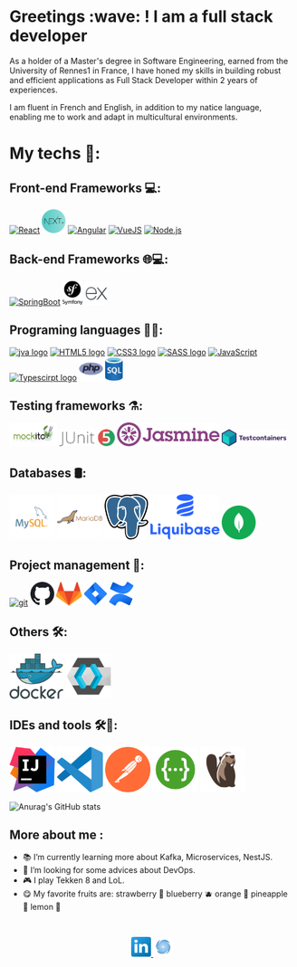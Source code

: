 <h1>Greetings :wave: ! I am a full stack developer</h1>
<p>As a holder of a Master's degree in Software Engineering, earned from the University of Rennes1 in France,
I have honed my skills in building robust and efficient applications as Full Stack Developer within 2 years of experiences.</p>
<p>I am fluent in French and English, in addition to my natice language, enabling me to work and adapt in multicultural environments.</p>

<h1>My techs 🧰: </h1>

<h2>Front-end Frameworks 💻: </h2>

<p>
    <a href="https://reactjs.org/" title="React" target="_blank"> <img alt="React" height ="42px" src="https://raw.githubusercontent.com/rahul-jha98/github_readme_icons/main/language_and_tools/square/react/react.svg"></a>
    <a href="https://nextjs.org/" title="NextJs" target="_blank"> <img alt="NextJs" height ="42px"  src="./assets/next.png"></a>
    <a href="https://angular.io/" title="Angular" target="_blank"> <img alt="Angular" height ="42px" src="https://raw.githubusercontent.com/rahul-jha98/github_readme_icons/main/language_and_tools/square/angular/angular.svg"></a>
    <a href="https://vuejs.org/" title="VueJS" target="_blank"> <img alt="VueJS" height ="42px" src="https://raw.githubusercontent.com/rahul-jha98/github_readme_icons/main/language_and_tools/square/vue/vue.svg"></a>
    <a href="https://nodejs.org" title="NodeJs" target="_blank"><img alt="Node.js" height ="42px" src="https://raw.githubusercontent.com/rahul-jha98/github_readme_icons/main/language_and_tools/square/node/node.svg"></a>
</p>

<h2>Back-end Frameworks 🌐💻: </h2>
 <p>
    <a href="https://spring.io/projects/spring-boot/" title="SpringBoot" target="_blank"> <img alt="SpringBoot" height ="42px"  src="https://raw.githubusercontent.com/rahul-jha98/github_readme_icons/main/language_and_tools/square/spring/spring.svg"></a>
    <a href="https://symfony.com/" title="Symfony" target="_blank"> <img alt="Symfony" height ="42px"  src="./assets/symfony.png"></a>
    <a href="https://expressjs.com/" title="ExpressJs" target="_blank"> <img alt="ExpressJs" height ="42px"  src="./assets/expressJS.png"></a>
 </p>

<h2>Programing languages 👨‍💻: </h2>
<p>
    <a href="https://www.w3schools.com/java/default.asp" title="java" target="_blank"> <img alt="jva logo" height ="42px"  src="https://raw.githubusercontent.com/rahul-jha98/github_readme_icons/main/language_and_tools/square/java/java.svg"></a>
    <a href="https://developer.mozilla.org/en-US/docs/Web/HTML" title="HTML5" target="_blank"> <img alt="HTML5 logo" height ="42px"  src="https://raw.githubusercontent.com/rahul-jha98/github_readme_icons/main/language_and_tools/square/html/html.svg"></a>
    <a href="https://developer.mozilla.org/en-US/docs/Web/CSS" title="CSS3" target="_blank"> <img alt="CSS3 logo" height ="42px"  src="https://raw.githubusercontent.com/rahul-jha98/github_readme_icons/main/language_and_tools/square/css/css.svg"></a>
    <a href="https://sass-lang.com/" title="SASS" target="_blank"> <img alt="SASS logo" height ="42px"  src="https://raw.githubusercontent.com/rahul-jha98/github_readme_icons/main/language_and_tools/square/sass/sass.svg"></a>
    <a href="https://developer.mozilla.org/en-US/docs/Web/JavaScript" title="javascript logo" target="_blank"> <img alt="JavaScript" height ="42px"  src="https://raw.githubusercontent.com/rahul-jha98/github_readme_icons/main/language_and_tools/square/javascript/javascript.svg"></a>
    <a href="https://www.typescriptlang.org/" title="Typescirpt" target="_blank"><img alt="Typescirpt logo" height ="42px" src="https://raw.githubusercontent.com/rahul-jha98/github_readme_icons/main/language_and_tools/square/typescript/typescript.svg"></a>
    <a href="https://www.w3schools.com/php/default.asp" title="PHP" target="_blank"> <img alt="php logo" height ="42px"  src="./assets/php.svg"></a>
    <a href="https://www.w3schools.com/sql/" title="SQL" target="_blank"> <img alt="sql logo" height ="42px"  src="./assets/sql.png"></a>
</p>

<h2>Testing frameworks ⚗️: </h2>
<p>
  <a href="https://www.baeldung.com/mockito-series" target="_blank"> <img alt="mockito logo" height='42px'  src="./assets/mockito.png"></a>
  <a href="https://junit.org/junit5/docs/current/user-guide/" target="_blank"> <img alt="junit5 logo" height='30px'  src="./assets/junit.png"></a>
  <a href="https://jasmine.github.io/" target="_blank"> <img alt="jasmine logo" height='42px' src="./assets/jasmine.png"></a>
  <a href="https://java.testcontainers.org/" target="_blank"> <img alt="testcontainers logo" height='30px'  src="./assets/testcontainers.svg"></a>
</p>

<h2>Databases 🛢️: </h2>
<p>
  <a href="https://https://dev.mysql.com/doc/" target="_blank"> <img alt="mysql logo" height ="80px"  src="./assets/mysql.svg"></a>
  <a href="https://mariadb.com/kb/en/documentation/" target="_blank"> <img alt="mariadb logo" height ="80px"  src="./assets/mariadb.svg"></a>
  <a href="https://www.postgresql.org/docs/" target="_blank"> <img alt="postgresql logo" height ="80px"  src="./assets/postgresql.png"></a>
  <a href="https://docs.liquibase.com/home.html" target="_blank"> <img alt="liquibase logo" height ="80px"  src="./assets/liquibase.png"></a>
  <a href="https://www.mongodb.com/" target="_blank"> <img alt="mongodb logo" height ="60px"  src="./assets/mongodb.svg"></a>
</p>

<h2>Project management 🎯: </h2>
<p>
  <a href="https://git-scm.com/" title="git" target="_blank"> <img src="https://raw.githubusercontent.com/rahul-jha98/github_readme_icons/main/language_and_tools/square/git-scm/git-scm.svg"  alt="git" height='42px'/></a>
  <a href="https://docs.github.com/en" title="GitHub" target="_blank"> <img src="./assets/github.svg"  alt="github logo" height='42px'/></a>
  <a href="https://docs.gitlab.com/" title="GitLab" target="_blank"> <img src="./assets/gitlab.svg"  alt="gitlab logo" height='42px'/></a>
  <a href="https://www.atlassian.com/software/jira?&aceid=&adposition=&adgroup=93058439420&campaign=9124878462&creative=542638212407&device=c&keyword=jira&matchtype=e&network=g&placement=&ds_kids=p51242141084&ds_e=GOOGLE&ds_eid=700000001558501&ds_e1=GOOGLE&gclid=Cj0KCQjwpeaYBhDXARIsAEzItbHSdU-va5N-ltgaB6SfnRzjZwzvYNRLPLF02NVNJESkDdGvk-CfaqsaAjkLEALw_wcB&gclsrc=aw.ds" title="Jira" target="_blank"> <img src="./assets/jira.svg" alt="Jira logo" height='42px'/></a>
  <a href="https://www.atlassian.com/software/confluence?gclsrc=aw.ds&&campaign=19280571487&adgroup=144874497735&targetid=kwd-311915468619&matchtype=e&network=g&device=c&device_model=&creative=665270863677&keyword=confluence%20documentation&placement=&target=&ds_eid=700000001542923&ds_e1=GOOGLE&gad_source=1&gclid=EAIaIQobChMIkJ6wqcKaigMVMvF5BB2vsBAhEAAYASAAEgI5y_D_BwE" title="GitLab" target="_blank"> <img src="./assets/confluence.png"  alt="confluence logo" height='42px'/></a>
</p>

<h2>Others 🛠️️: </h2>
<p>
  <a href="https://docs.docker.com/" target="_blank"> <img alt="docker logo" height ="80px"  src="./assets/docker.svg"></a>
  <a href="https://www.keycloak.org/documentation" target="_blank"> <img alt="keycloak logo" height ="80px"  src="./assets/keycloak.png"></a>
</p>

<h2>IDEs and tools 🛠️🧰️: </h2>
<p>
  <a href="https://www.jetbrains.com/idea/" target="_blank"> <img alt="intellij logo" height ="80px"  src="./assets/intellij.png"></a>
  <a href="https://code.visualstudio.com/" target="_blank"> <img alt="vscode logo" height ="80px"  src="./assets/vscode.png"></a>
  <a href="https://www.postman.com/" target="_blank"> <img alt="postman logo" height ="80px"  src="./assets/postman.svg"></a>
  <a href="https://swagger.io/" target="_blank"> <img alt="swagger logo" height ="80px"  src="./assets/swagger.png"></a>
  <a href="https://dbeaver.io/" target="_blank"> <img alt="dbeaver logo" height ="80px"  src="./assets/dbeaver.png"></a>
</p>

![Anurag's GitHub stats](https://github-readme-stats.vercel.app/api?username=tandrian&show_icons=true&theme=radical)

<h2>More about me : </h2>

- :books: I’m currently learning more about Kafka, Microservices, NestJS.
- 🤔 I’m looking for some advices about DevOps.
- 🎮 I play Tekken 8 and LoL.
- 😋 My favorite fruits are: strawberry :strawberry: blueberry :blueberries: orange :orange: pineapple :pineapple:
  lemon :lemon:

<br/>

<p align="center">
    <a href="https://www.linkedin.com/in/tahiriniaina-andrianina-rakotoarisoa-4a01aa211/" title="Discuss on linkedin">
        <img alt="linkedin logo" src="./assets/linkedin.png" width="35px" />
    </a>
    <a href="https://andrian-portfolio.vercel.app/" title="Visit my portfolio">
        <img alt="portfolio logo" src="./assets/portfolio.png" width="35px" />
    </a>
</p>
